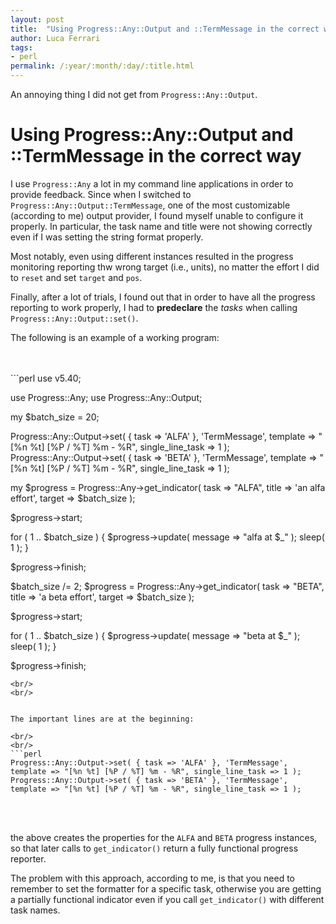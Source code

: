 ```yaml
---
layout: post
title:  "Using Progress::Any::Output and ::TermMessage in the correct way"
author: Luca Ferrari
tags:
- perl
permalink: /:year/:month/:day/:title.html
---
```

An annoying thing I did not get from `Progress::Any::Output`.

# Using Progress::Any::Output and ::TermMessage in the correct way

I use `Progress::Any` a lot in my command line applications in order to provide feedback.
Since when I switched to `Progress::Any::Output::TermMessage`, one of the most customizable (according to me) output provider, I found myself unable to configure it properly. In particular, the task name and title were not showing correctly even if I was setting the string format properly.

Most notably, even using different instances resulted in the progress monitoring reporting thw wrong target (i.e., units), no matter the effort I did to `reset` and set `target` and `pos`.

Finally, after a lot of trials, I found out that in order to have all the progress reporting to work properly, I had to **predeclare** the *tasks* when calling `Progress::Any::Output::set()`.

The following is an example of a working program:

<br/>
<br/>
```perl
use v5.40;


use Progress::Any;
use Progress::Any::Output;

my $batch_size = 20;

Progress::Any::Output->set( { task => 'ALFA' }, 'TermMessage', template => "[%n %t] [%P / %T] %m - %R", single_line_task => 1 );
Progress::Any::Output->set( { task => 'BETA' }, 'TermMessage', template => "[%n %t] [%P / %T] %m - %R", single_line_task => 1 );

my $progress = Progress::Any->get_indicator( task => "ALFA", title => 'an alfa effort', target => $batch_size );


$progress->start;


for ( 1 .. $batch_size ) {
    $progress->update( message => "alfa at $_" );
    sleep( 1 );
}


$progress->finish;




$batch_size /= 2;
$progress = Progress::Any->get_indicator( task => "BETA", title => 'a beta effort', target => $batch_size );


$progress->start;


for ( 1 .. $batch_size ) {
    $progress->update( message => "beta at $_" );
    sleep( 1 );
}


$progress->finish;

```
<br/>
<br/>


The important lines are at the beginning:

<br/>
<br/>
```perl
Progress::Any::Output->set( { task => 'ALFA' }, 'TermMessage', template => "[%n %t] [%P / %T] %m - %R", single_line_task => 1 );
Progress::Any::Output->set( { task => 'BETA' }, 'TermMessage', template => "[%n %t] [%P / %T] %m - %R", single_line_task => 1 );

```
<br/>
<br/>

the above creates the properties for the `ALFA` and `BETA` progress instances, so that later calls to `get_indicator()` return a fully functional progress reporter.

The problem with this approach, according to me, is that you need to remember to set the formatter for a specific task, otherwise you are getting a partially functional indicator even if you call `get_indicator()` with different task names.
